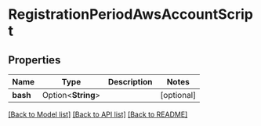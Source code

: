 # RegistrationPeriodAwsAccountScript

## Properties

Name | Type | Description | Notes
------------ | ------------- | ------------- | -------------
**bash** | Option<**String**> |  | [optional]

[[Back to Model list]](./README.md#documentation-for-models) [[Back to API list]](./README.md#documentation-for-api-endpoints) [[Back to README]](../README.md)
